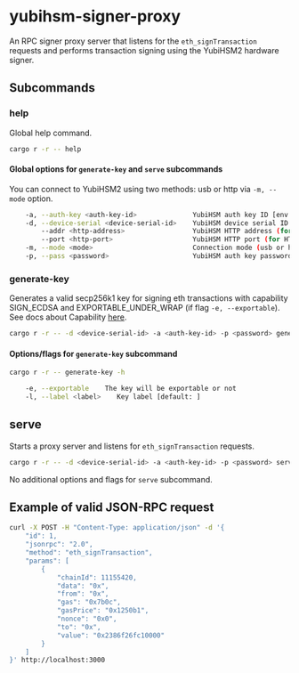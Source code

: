 # yubihsm-signer-proxy

An RPC signer proxy server that listens for the `eth_signTransaction` requests and performs transaction signing using the YubiHSM2 hardware signer.

## Subcommands

### help

Global help command.

```bash
cargo r -r -- help
```

#### Global options for `generate-key` and `serve` subcommands

You can connect to YubiHSM2 using two methods: usb or http via `-m, --mode` option.

````bash
    -a, --auth-key <auth-key-id>              YubiHSM auth key ID [env: YUBIHSM_AUTH_KEY_ID=]
    -d, --device-serial <device-serial-id>    YubiHSM device serial ID (for USB mode) [env: YUBIHSM_DEVICE_SERIAL_ID=]
        --addr <http-address>                 YubiHSM HTTP address (for HTTP mode) [env: YUBIHSM_HTTP_ADDRESS=]
        --port <http-port>                    YubiHSM HTTP port (for HTTP mode) [env: YUBIHSM_HTTP_PORT=]
    -m, --mode <mode>                         Connection mode (usb or http) [default: usb]  [possible values: usb, http]
    -p, --pass <password>                     YubiHSM auth key password [env: YUBIHSM_PASSWORD]
````

### generate-key

Generates a valid secp256k1 key for signing eth transactions with capability SIGN_ECDSA and EXPORTABLE_UNDER_WRAP (if flag `-e, --exportable`). See docs about Capability [here](https://docs.yubico.com/hardware/yubihsm-2/hsm-2-user-guide/hsm2-core-concepts.html#capability).

```bash
cargo r -r -- -d <device-serial-id> -a <auth-key-id> -p <password> generate-key -l <label> -e
```

#### Options/flags for `generate-key` subcommand

```bash
cargo r -r -- generate-key -h
```

```bash
    -e, --exportable    The key will be exportable or not
    -l, --label <label>    Key label [default: ]
```

## serve

Starts a proxy server and listens for `eth_signTransaction` requests.

```bash
cargo r -r -- -d <device-serial-id> -a <auth-key-id> -p <password> serve
```

No additional options and flags for `serve` subcommand.

## Example of valid JSON-RPC request

```bash
curl -X POST -H "Content-Type: application/json" -d '{
    "id": 1,
    "jsonrpc": "2.0",
    "method": "eth_signTransaction",
    "params": [
        {
            "chainId": 11155420,
            "data": "0x",
            "from": "0x",
            "gas": "0x7b0c",
            "gasPrice": "0x1250b1",
            "nonce": "0x0",
            "to": "0x",
            "value": "0x2386f26fc10000"
        }
    ]
}' http://localhost:3000
```
